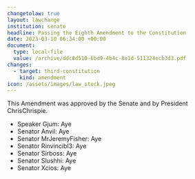 ```yaml
---
changetolaw: true
layout: lawchange
institution: senate
headline: Passing the Eighth Amendment to the Constitution
date: 2023-03-10 06:34:00 +00:00
document:
  type: local-file
  value: /archive/ddc8d510-6bd9-4b4c-8a1d-511324ecb3d3.pdf
changes:
  - target: third-constitution
    kind: amendment
icon: /assets/images/law_stock.jpeg
---
```

This Amendment was approved by the Senate and by President ChrisChrispie.<!--more-->

- Speaker Gjum: Aye
- Senator Anvil: Aye
- Senator MrJeremyFisher: Aye
- Senator Rinvincibl3: Aye
- Senator Sirboss: Aye
- Senator Slushhi: Aye
- Senator Xcios: Aye
